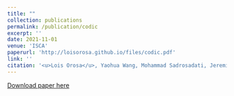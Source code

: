 ```yaml
---
title: ""
collection: publications
permalink: /publication/codic
excerpt: ''
date: 2021-11-01
venue: 'ISCA'
paperurl: 'http://loisorosa.github.io/files/codic.pdf'
link: ''
citation: '<u>Lois Orosa</u>, Yaohua Wang, Mohammad Sadrosadati, Jeremie S. Kim, Minesh Patel, Ivan Puddu, Haocong Luo, Kaveh Razavi, Juan Gomez-Luna, Hasan Hassan, Nika Mansouri-Ghiasi, Saugata Ghose and Onur Mutlu. <b>"CODIC: A Low-Cost Substrate for Enabling Custom In-DRAM Functionalities and Optimizations."</b> In 2021 IEEE international Symphosium on Computer Architecture (ISCA), 2021.'
---
```

[Download paper here](http://loisorosa.github.io/files/pdf/codic.pdf)


